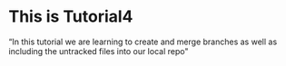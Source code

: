 # This is Tutorial4

“In
this tutorial we are learning to create and merge branches as well as including the untracked files into
our local repo"